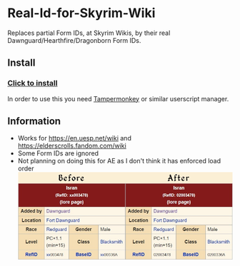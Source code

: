 # Real-Id-for-Skyrim-Wiki
Replaces partial Form IDs, at Skyrim Wikis, by their real Dawnguard/Hearthfire/Dragonborn Form IDs.
## Install
### [Click to install](https://raw.githubusercontent.com/itsHel/Real-Id-for-Skyrim-Wiki-Userscript/main/Real-Id-for-Skyrim-Wiki.user.js)
In order to use this you need [Tampermonkey](https://chrome.google.com/webstore/detail/tampermonkey/dhdgffkkebhmkfjojejmpbldmpobfkfo) or similar userscript manager.
## Information
- Works for https://en.uesp.net/wiki and https://elderscrolls.fandom.com/wiki
- Some Form IDs are ignored
- Not planning on doing this for AE as I don't think it has enforced load order
![Before/After](/comparsion.jpg)

